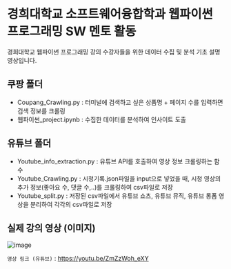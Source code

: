 # 경희대학교 소프트웨어융합학과 웹파이썬 프로그래밍 SW 멘토 활동
경희대학교 웹파이썬 프로그래밍 강의 수강자들을 위한 데이터 수집 및 분석 기초 설명 영상입니다.

## 쿠팡 폴더
- Coupang_Crawling.py : 터미널에 검색하고 싶은 상품명 + 페이지 수를 입력하면 검색 정보를 크롤링
- 웹파이썬_project.ipynb : 수집한 데이터를 분석하여 인사이트 도출

## 유튜브 폴더
- Youtube_info_extraction.py : 유튜브 API를 호출하여 영상 정보 크롤링하는 함수
- Youtube_Crawling.py : 시청기록.json파일을 input으로 넣었을 때, 시청 영상의 추가 정보(좋아요 수, 댓글 수,..)를 크롤링하여 csv파일로 저장
- Youtube_split.py : 저장된 csv파일에서 유튜브 쇼츠, 유튜브 뮤직, 유튜브 롱폼 영상을 분리하여 각각의 csv파일로 저장
  
## 실제 강의 영상 (이미지)
![image](https://github.com/9unu/Web_python_Lecture_TA/assets/124652096/9c207a85-4d12-4671-b710-4e4b16f17ffe)

`영상 링크 (유튜브)` : https://youtu.be/ZmZzWoh_eXY

